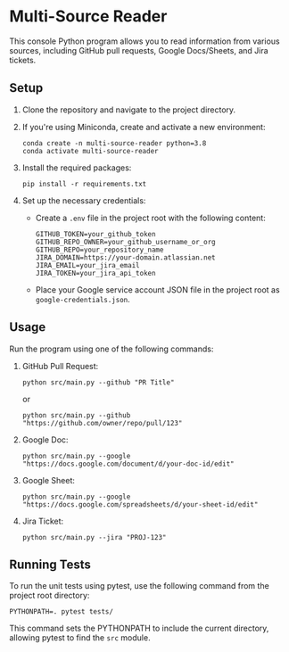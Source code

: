 # Multi-Source Reader

This console Python program allows you to read information from various sources, including GitHub pull requests, Google Docs/Sheets, and Jira tickets.

## Setup

1. Clone the repository and navigate to the project directory.

2. If you're using Miniconda, create and activate a new environment:
   ```
   conda create -n multi-source-reader python=3.8
   conda activate multi-source-reader
   ```

3. Install the required packages:
   ```
   pip install -r requirements.txt
   ```

4. Set up the necessary credentials:
   - Create a `.env` file in the project root with the following content:
     ```
     GITHUB_TOKEN=your_github_token
     GITHUB_REPO_OWNER=your_github_username_or_org
     GITHUB_REPO=your_repository_name
     JIRA_DOMAIN=https://your-domain.atlassian.net
     JIRA_EMAIL=your_jira_email
     JIRA_TOKEN=your_jira_api_token
     ```
   - Place your Google service account JSON file in the project root as `google-credentials.json`.

## Usage

Run the program using one of the following commands:

1. GitHub Pull Request:
   ```
   python src/main.py --github "PR Title"
   ```
   or
   ```
   python src/main.py --github "https://github.com/owner/repo/pull/123"
   ```

2. Google Doc:
   ```
   python src/main.py --google "https://docs.google.com/document/d/your-doc-id/edit"
   ```

3. Google Sheet:
   ```
   python src/main.py --google "https://docs.google.com/spreadsheets/d/your-sheet-id/edit"
   ```

4. Jira Ticket:
   ```
   python src/main.py --jira "PROJ-123"
   ```

## Running Tests

To run the unit tests using pytest, use the following command from the project root directory:

```
PYTHONPATH=. pytest tests/
```

This command sets the PYTHONPATH to include the current directory, allowing pytest to find the `src` module.
